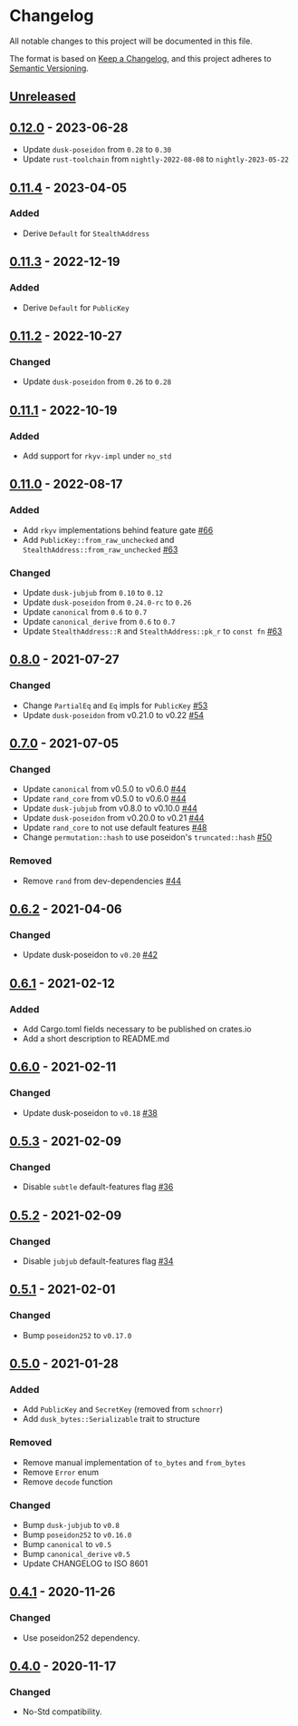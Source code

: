 # Changelog

All notable changes to this project will be documented in this file.

The format is based on [Keep a Changelog](https://keepachangelog.com/en/1.0.0/),
and this project adheres to [Semantic Versioning](https://semver.org/spec/v2.0.0.html).

## [Unreleased]

## [0.12.0] - 2023-06-28

- Update `dusk-poseidon` from `0.28` to `0.30`
- Update `rust-toolchain` from `nightly-2022-08-08` to `nightly-2023-05-22`

## [0.11.4] - 2023-04-05

### Added

- Derive `Default` for `StealthAddress`

## [0.11.3] - 2022-12-19

### Added

- Derive `Default` for `PublicKey`

## [0.11.2] - 2022-10-27

### Changed

- Update `dusk-poseidon` from `0.26` to `0.28`

## [0.11.1] - 2022-10-19

### Added

- Add support for `rkyv-impl` under `no_std`

## [0.11.0] - 2022-08-17

### Added

- Add `rkyv` implementations behind feature gate [#66]
- Add `PublicKey::from_raw_unchecked` and `StealthAddress::from_raw_unchecked` [#63]

### Changed

- Update `dusk-jubjub` from `0.10` to `0.12`
- Update `dusk-poseidon` from `0.24.0-rc` to `0.26`
- Update `canonical` from `0.6` to `0.7`
- Update `canonical_derive` from `0.6` to `0.7`
- Update `StealthAddress::R` and `StealthAddress::pk_r` to `const fn` [#63]

## [0.8.0] - 2021-07-27

### Changed

- Change `PartialEq` and `Eq` impls for `PublicKey` [#53]
- Update `dusk-poseidon` from v0.21.0 to v0.22 [#54]

## [0.7.0] - 2021-07-05

### Changed

- Update `canonical` from v0.5.0 to v0.6.0 [#44]
- Update `rand_core` from v0.5.0 to v0.6.0 [#44]
- Update `dusk-jubjub` from v0.8.0 to v0.10.0 [#44]
- Update `dusk-poseidon` from v0.20.0 to v0.21 [#44]
- Update `rand_core` to not use default features [#48]
- Change `permutation::hash` to use poseidon's `truncated::hash` [#50]

### Removed

- Remove `rand` from dev-dependencies [#44]

## [0.6.2] - 2021-04-06

### Changed

- Update dusk-poseidon to `v0.20` [#42]

## [0.6.1] - 2021-02-12

### Added

- Add Cargo.toml fields necessary to be published on crates.io
- Add a short description to README.md

## [0.6.0] - 2021-02-11

### Changed

- Update dusk-poseidon to `v0.18` [#38]

## [0.5.3] - 2021-02-09

### Changed

- Disable `subtle` default-features flag [#36]

## [0.5.2] - 2021-02-09

### Changed

- Disable `jubjub` default-features flag [#34]

## [0.5.1] - 2021-02-01

### Changed

- Bump `poseidon252` to `v0.17.0`

## [0.5.0] - 2021-01-28

### Added

- Add `PublicKey` and `SecretKey` (removed from `schnorr`)
- Add `dusk_bytes::Serializable` trait to structure

### Removed

- Remove manual implementation of `to_bytes` and `from_bytes`
- Remove `Error` enum
- Remove `decode` function

### Changed

- Bump `dusk-jubjub` to `v0.8`
- Bump `poseidon252` to `v0.16.0`
- Bump `canonical` to `v0.5`
- Bump `canonical_derive` `v0.5`
- Update CHANGELOG to ISO 8601

## [0.4.1] - 2020-11-26

### Changed

- Use poseidon252 dependency.

## [0.4.0] - 2020-11-17

### Changed

- No-Std compatibility.

[#66]: https://github.com/dusk-network/dusk-pki/issues/66
[#63]: https://github.com/dusk-network/dusk-pki/issues/63
[#60]: https://github.com/dusk-network/dusk-pki/issues/60
[#54]: https://github.com/dusk-network/dusk-pki/issues/54
[#53]: https://github.com/dusk-network/dusk-pki/issues/53
[#50]: https://github.com/dusk-network/dusk-pki/issues/50
[#48]: https://github.com/dusk-network/dusk-pki/issues/48
[#44]: https://github.com/dusk-network/dusk-pki/issues/44
[#42]: https://github.com/dusk-network/dusk-pki/issues/42
[#38]: https://github.com/dusk-network/dusk-pki/issues/38
[#36]: https://github.com/dusk-network/dusk-pki/issues/36
[#34]: https://github.com/dusk-network/dusk-pki/issues/34
[Unreleased]: https://github.com/dusk-network/dusk-pki/compare/v0.12.0...HEAD
[0.12.0]: https://github.com/dusk-network/dusk-pki/compare/v0.11.4...v0.12.0
[0.11.4]: https://github.com/dusk-network/dusk-pki/compare/v0.11.3...v0.11.4
[0.11.3]: https://github.com/dusk-network/dusk-pki/compare/v0.11.2...v0.11.3
[0.11.2]: https://github.com/dusk-network/dusk-pki/compare/v0.11.1...v0.11.2
[0.11.1]: https://github.com/dusk-network/dusk-pki/compare/v0.11.0...v0.11.1
[0.11.0]: https://github.com/dusk-network/dusk-pki/compare/v0.8.0...v0.11.0
[0.8.0]: https://github.com/dusk-network/dusk-pki/compare/v0.7.0...v0.8.0
[0.7.0]: https://github.com/dusk-network/dusk-pki/compare/v0.6.2...v0.7.0
[0.6.2]: https://github.com/dusk-network/dusk-pki/compare/v0.6.1...v0.6.2
[0.6.1]: https://github.com/dusk-network/dusk-pki/compare/v0.6.0...v0.6.1
[0.6.0]: https://github.com/dusk-network/dusk-pki/compare/v0.5.3...v0.6.0
[0.5.3]: https://github.com/dusk-network/dusk-pki/compare/v0.5.2...v0.5.3
[0.5.2]: https://github.com/dusk-network/dusk-pki/compare/v0.5.1...v0.5.2
[0.5.1]: https://github.com/dusk-network/dusk-pki/compare/v0.5.0...v0.5.1
[0.5.0]: https://github.com/dusk-network/dusk-pki/compare/v0.4.1...v0.5.0
[0.4.1]: https://github.com/dusk-network/dusk-pki/compare/v0.4.0...v0.4.1
[0.4.0]: https://github.com/dusk-network/dusk-pki/compare/v0.3.1...v0.4.0
[0.3.1]: https://github.com/dusk-network/dusk-pki/compare/v0.3.0...v0.3.1
[0.3.0]: https://github.com/dusk-network/dusk-pki/compare/v0.2.0...v0.3.0
[0.2.0]: https://github.com/dusk-network/dusk-pki/compare/v0.1.1...v0.2.0
[0.1.1]: https://github.com/dusk-network/dusk-pki/compare/v0.1.0...v0.1.1
[0.1.0]: https://github.com/dusk-network/dusk-pki/releases/tag/v0.1.0
